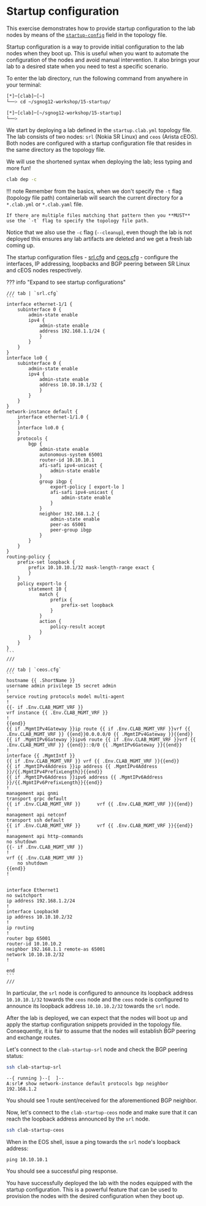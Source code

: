 # Startup configuration

This exercise demonstrates how to provide startup configuration to the lab nodes by means of the [`startup-config`](https://containerlab.dev/manual/nodes/#startup-config) field in the topology file.

Startup configuration is a way to provide initial configuration to the lab nodes when they boot up. This is useful when you want to automate the configuration of the nodes and avoid manual intervention. It also brings your lab to a desired state when you need to test a specific scenario.

To enter the lab directory, run the following command from anywhere in your terminal:

```bash
[*]─[clab]─[~]
└──> cd ~/sgnog12-workshop/15-startup/

[*]─[clab]─[~/sgnog12-workshop/15-startup]
└──>
```

We start by deploying a lab defined in the `startup.clab.yml` topology file. The lab consists of two nodes: `srl` (Nokia SR Linux) and `ceos` (Arista cEOS). Both nodes are configured with a startup configuration file that resides in the same directory as the topology file.

We will use the shortened syntax when deploying the lab; less typing and more fun!

```bash
clab dep -c
```
!!! note
    Remember from the basics, when we don't specify the `-t` flag (topology file path) containerlab will search the current directory for a `*.clab.yml` or `*.clab.yaml` file.

    If there are multiple files matching that pattern then you **MUST** use the `-t` flag to specify the topology file path.

Notice that we also use the `-c` flag (`--cleanup`), even though the lab is not deployed this ensures any lab artifacts are deleted and we get a fresh lab coming up.

The startup configuration files - [srl.cfg](srl.cfg) and [ceos.cfg](ceos.cfg) - configure the interfaces, IP addressing, loopbacks and BGP peering between SR Linux and cEOS nodes respectively.

??? info "Expand to see startup configurations"

    /// tab | `srl.cfg`
    ```
    interface ethernet-1/1 {
        subinterface 0 {
            admin-state enable
            ipv4 {
                admin-state enable
                address 192.168.1.1/24 {
                }
            }
        }
    }
    interface lo0 {
        subinterface 0 {
            admin-state enable
            ipv4 {
                admin-state enable
                address 10.10.10.1/32 {
                }
            }
        }
    }
    network-instance default {
        interface ethernet-1/1.0 {
        }
        interface lo0.0 {
        }
        protocols {
            bgp {
                admin-state enable
                autonomous-system 65001
                router-id 10.10.10.1
                afi-safi ipv4-unicast {
                    admin-state enable
                }
                group ibgp {
                    export-policy [ export-lo ]
                    afi-safi ipv4-unicast {
                        admin-state enable
                    }
                }
                neighbor 192.168.1.2 {
                    admin-state enable
                    peer-as 65001
                    peer-group ibgp
                }
            }
        }
    }
    routing-policy {
        prefix-set loopback {
            prefix 10.10.10.1/32 mask-length-range exact {
            }
        }
        policy export-lo {
            statement 10 {
                match {
                    prefix {
                        prefix-set loopback
                    }
                }
                action {
                    policy-result accept
                }
            }
        }
    }
    ```
    ///

    /// tab | `ceos.cfg`
    ```
    hostname {{ .ShortName }}
    username admin privilege 15 secret admin
    !
    service routing protocols model multi-agent
    !
    {{- if .Env.CLAB_MGMT_VRF }}
    vrf instance {{ .Env.CLAB_MGMT_VRF }}
    !
    {{end}}
    {{ if .MgmtIPv4Gateway }}ip route {{ if .Env.CLAB_MGMT_VRF }}vrf {{ .Env.CLAB_MGMT_VRF }} {{end}}0.0.0.0/0 {{ .MgmtIPv4Gateway }}{{end}}
    {{ if .MgmtIPv6Gateway }}ipv6 route {{ if .Env.CLAB_MGMT_VRF }}vrf {{ .Env.CLAB_MGMT_VRF }} {{end}}::0/0 {{ .MgmtIPv6Gateway }}{{end}}
    !
    interface {{ .MgmtIntf }}
    {{ if .Env.CLAB_MGMT_VRF }} vrf {{ .Env.CLAB_MGMT_VRF }}{{end}}
    {{ if .MgmtIPv4Address }}ip address {{ .MgmtIPv4Address }}/{{.MgmtIPv4PrefixLength}}{{end}}
    {{ if .MgmtIPv6Address }}ipv6 address {{ .MgmtIPv6Address }}/{{.MgmtIPv6PrefixLength}}{{end}}
    !
    management api gnmi
    transport grpc default
    {{ if .Env.CLAB_MGMT_VRF }}      vrf {{ .Env.CLAB_MGMT_VRF }}{{end}}
    !
    management api netconf
    transport ssh default
    {{ if .Env.CLAB_MGMT_VRF }}      vrf {{ .Env.CLAB_MGMT_VRF }}{{end}}
    !
    management api http-commands
    no shutdown
    {{- if .Env.CLAB_MGMT_VRF }}
    !
    vrf {{ .Env.CLAB_MGMT_VRF }}
        no shutdown
    {{end}}
    !


    interface Ethernet1
    no switchport
    ip address 192.168.1.2/24
    !
    interface Loopback0
    ip address 10.10.10.2/32
    !
    ip routing
    !
    router bgp 65001
    router-id 10.10.10.2
    neighbor 192.168.1.1 remote-as 65001
    network 10.10.10.2/32
    !

    end
    ```
    ///


In particular, the `srl` node is configured to announce its loopback address `10.10.10.1/32` towards the `ceos` node and the `ceos` node is configured to announce its loopback address `10.10.10.2/32` towards the `srl` node.

After the lab is deployed, we can expect that the nodes will boot up and apply the startup configuration snippets provided in the topology file. Consequently, it is fair to assume that the nodes will establish BGP peering and exchange routes.

Let's connect to the `clab-startup-srl` node and check the BGP peering status:

```bash
ssh clab-startup-srl
```

```
--{ running }--[  ]--
A:srl# show network-instance default protocols bgp neighbor 192.168.1.2
```

You should see 1 route sent/received for the aforementioned BGP neighbor.

Now, let's connect to the `clab-startup-ceos` node and make sure that it can reach the loopback address announced by the `srl` node.

```bash
ssh clab-startup-ceos
```

When in the EOS shell, issue a ping towards the `srl` node's loopback address:

```
ping 10.10.10.1
```

You should see a successful ping response.

You have successfully deployed the lab with the nodes equipped with the startup configuration. This is a powerful feature that can be used to provision the nodes with the desired configuration when they boot up.
